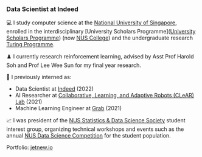 ### Data Scientist at Indeed

💻 I study computer science at the [National University of Singapore](https://www.comp.nus.edu.sg), enrolled in the interdisciplinary [University Scholars Programme]([University Scholars Programme](https://www.usp.nus.edu.sg)) (now [NUS College](https://nuscollege.nus.edu.sg)) and the undergraduate research [Turing Programme](https://www.comp.nus.edu.sg/programmes/ug/cs/tp).

♟️ I currently research reinforcement learning, advised by Asst Prof Harold Soh and Prof Lee Wee Sun for my final year research.

💼 I previously interned as:

* Data Scientist at [Indeed](https://www.indeed.jobs) (2022)
* AI Researcher at [Collaborative, Learning, and Adaptive Robots (CLeAR) Lab](https://clear-nus.github.io) (2021)
* Machine Learning Engineer at [Grab](https://www.grab.com/sg) (2021)

📈 I was president of the [NUS Statistics & Data Science Society](https://sites.google.com/view/nussds) student interest group, organizing technical workshops and events such as the annual [NUS Data Science Competition](https://sites.google.com/view/nussds/articles/reflections-about-dac) for the student population.

Portfolio: [jetnew.io](https://jetnew.io)
